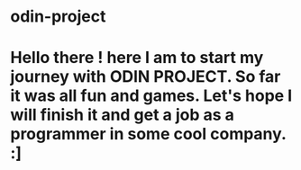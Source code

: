 # odin-project
# Hello there ! here I am to start my journey with ODIN PROJECT. So far it was all fun and games. Let's hope I will finish it and get a job as a programmer in some cool company. :] 
